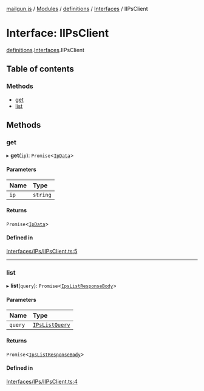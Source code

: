 [mailgun.js](../README.md) / [Modules](../modules.md) / [definitions](../modules/definitions.md) / [Interfaces](../modules/definitions.Interfaces.md) / IIPsClient

# Interface: IIPsClient

[definitions](../modules/definitions.md).[Interfaces](../modules/definitions.Interfaces.md).IIPsClient

## Table of contents

### Methods

- [get](definitions.Interfaces.IIPsClient.md#get)
- [list](definitions.Interfaces.IIPsClient.md#list)

## Methods

### get

▸ **get**(`ip`): `Promise`\<[`IpData`](../modules/definitions.md#ipdata)\>

#### Parameters

| Name | Type |
| :------ | :------ |
| `ip` | `string` |

#### Returns

`Promise`\<[`IpData`](../modules/definitions.md#ipdata)\>

#### Defined in

[Interfaces/IPs/IIPsClient.ts:5](https://github.com/mailgun/mailgun.js/blob/20b24c7/lib/Interfaces/IPs/IIPsClient.ts#L5)

___

### list

▸ **list**(`query`): `Promise`\<[`IpsListResponseBody`](../modules/definitions.md#ipslistresponsebody)\>

#### Parameters

| Name | Type |
| :------ | :------ |
| `query` | [`IPsListQuery`](../modules/definitions.md#ipslistquery) |

#### Returns

`Promise`\<[`IpsListResponseBody`](../modules/definitions.md#ipslistresponsebody)\>

#### Defined in

[Interfaces/IPs/IIPsClient.ts:4](https://github.com/mailgun/mailgun.js/blob/20b24c7/lib/Interfaces/IPs/IIPsClient.ts#L4)
